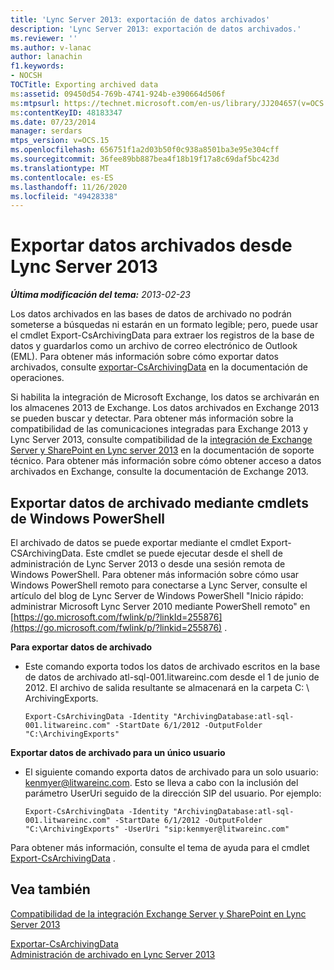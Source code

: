 ```yaml
---
title: 'Lync Server 2013: exportación de datos archivados'
description: 'Lync Server 2013: exportación de datos archivados.'
ms.reviewer: ''
ms.author: v-lanac
author: lanachin
f1.keywords:
- NOCSH
TOCTitle: Exporting archived data
ms:assetid: 09450d54-769b-4741-924b-e390664d506f
ms:mtpsurl: https://technet.microsoft.com/en-us/library/JJ204657(v=OCS.15)
ms:contentKeyID: 48183347
ms.date: 07/23/2014
manager: serdars
mtps_version: v=OCS.15
ms.openlocfilehash: 656751f1a2d03b50f0c938a8501ba3e95e304cff
ms.sourcegitcommit: 36fee89bb887bea4f18b19f17a8c69daf5bc423d
ms.translationtype: MT
ms.contentlocale: es-ES
ms.lasthandoff: 11/26/2020
ms.locfileid: "49428338"
---
```

# <a name="exporting-archived-data-from-lync-server-2013"></a>Exportar datos archivados desde Lync Server 2013

<div data-xmlns="http://www.w3.org/1999/xhtml">

<div class="topic" data-xmlns="http://www.w3.org/1999/xhtml" data-msxsl="urn:schemas-microsoft-com:xslt" data-cs="https://msdn.microsoft.com/">

<div data-asp="https://msdn2.microsoft.com/asp">



</div>

<div id="mainSection">

<div id="mainBody">

<span> </span>

_**Última modificación del tema:** 2013-02-23_

Los datos archivados en las bases de datos de archivado no podrán someterse a búsquedas ni estarán en un formato legible; pero, puede usar el cmdlet Export-CsArchivingData para extraer los registros de la base de datos y guardarlos como un archivo de correo electrónico de Outlook (EML). Para obtener más información sobre cómo exportar datos archivados, consulte [exportar-CsArchivingData](https://docs.microsoft.com/powershell/module/skype/Export-CsArchivingData) en la documentación de operaciones.

Si habilita la integración de Microsoft Exchange, los datos se archivarán en los almacenes 2013 de Exchange. Los datos archivados en Exchange 2013 se pueden buscar y detectar. Para obtener más información sobre la compatibilidad de las comunicaciones integradas para Exchange 2013 y Lync Server 2013, consulte compatibilidad de la [integración de Exchange Server y SharePoint en Lync server 2013](lync-server-2013-exchange-and-sharepoint-integration-support.md) en la documentación de soporte técnico. Para obtener más información sobre cómo obtener acceso a datos archivados en Exchange, consulte la documentación de Exchange 2013.

<div>

## <a name="exporting-archiving-data-by-using-windows-powershell-cmdlets"></a>Exportar datos de archivado mediante cmdlets de Windows PowerShell

El archivado de datos se puede exportar mediante el cmdlet Export-CSArchivingData. Este cmdlet se puede ejecutar desde el shell de administración de Lync Server 2013 o desde una sesión remota de Windows PowerShell. Para obtener más información sobre cómo usar Windows PowerShell remoto para conectarse a Lync Server, consulte el artículo del blog de Lync Server de Windows PowerShell "Inicio rápido: administrar Microsoft Lync Server 2010 mediante PowerShell remoto" en [https://go.microsoft.com/fwlink/p/?linkId=255876](https://go.microsoft.com/fwlink/p/?linkid=255876) .

**Para exportar datos de archivado**

  - Este comando exporta todos los datos de archivado escritos en la base de datos de archivado atl-sql-001.litwareinc.com desde el 1 de junio de 2012. El archivo de salida resultante se almacenará en la carpeta C: \\ ArchivingExports.
    
        Export-CsArchivingData -Identity "ArchivingDatabase:atl-sql-001.litwareinc.com" -StartDate 6/1/2012 -OutputFolder "C:\ArchivingExports"

**Exportar datos de archivado para un único usuario**

  - El siguiente comando exporta datos de archivado para un solo usuario: kenmyer@litwareinc.com. Esto se lleva a cabo con la inclusión del parámetro UserUri seguido de la dirección SIP del usuario. Por ejemplo:
    
        Export-CsArchivingData -Identity "ArchivingDatabase:atl-sql-001.litwareinc.com" -StartDate 6/1/2012 -OutputFolder "C:\ArchivingExports" -UserUri "sip:kenmyer@litwareinc.com"

Para obtener más información, consulte el tema de ayuda para el cmdlet [Export-CsArchivingData](https://docs.microsoft.com/powershell/module/skype/Export-CsArchivingData) .

</div>

<div>

## <a name="see-also"></a>Vea también


[Compatibilidad de la integración Exchange Server y SharePoint en Lync Server 2013](lync-server-2013-exchange-and-sharepoint-integration-support.md)  


[Exportar-CsArchivingData](https://docs.microsoft.com/powershell/module/skype/Export-CsArchivingData)  
[Administración de archivado en Lync Server 2013](lync-server-2013-managing-archiving.md)  
  

</div>

</div>

<span> </span>

</div>

</div>

</div>

